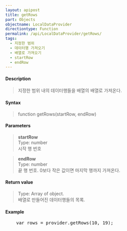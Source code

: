 ```yaml
---
layout: apipost
title: getRows
part: Objects
objectname: LocalDataProvider
directiontype: Function
permalink: /api/LocalDataProvider/getRows/
tags:
  - 지정한 범위
  - 데이터행 가져오기
  - 배열로 가져오기
  - startRow
  - endRow
---
```



#### Description

> 지정한 범위 내의 데이터행들을 배열의 배열로 가져온다.

#### Syntax

> function getRows(startRow, endRow)

#### Parameters

> **startRow**  
> Type: number  
> 시작 행 번호

> **endRow**  
> Type: number  
> 끝 행 번호. 0보다 작은 값이면 마지막 행까지 가져온다.

#### Return value

> Type: Array of object.  
> 배열로 만들어진 데이터행들의 목록.

#### Example

<pre class="prettyprint">
    var rows = provider.getRows(10, 19);
</pre>


